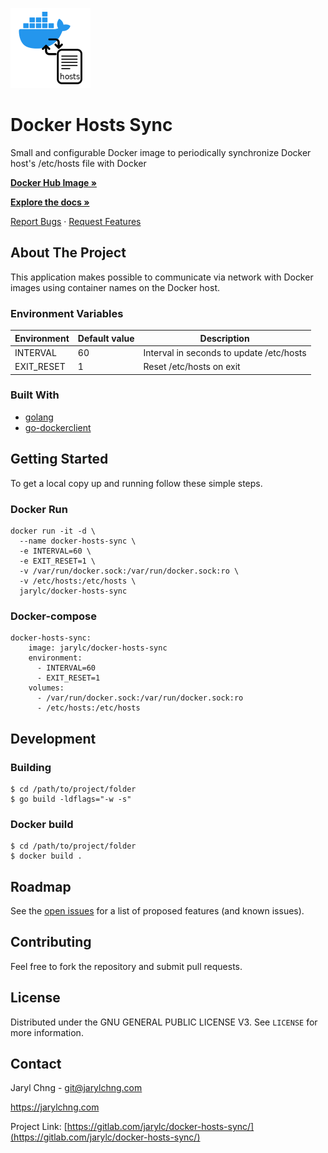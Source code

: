 [![Docker Hosts Sync Logo](docker-hosts-sync.png)](https://gitlab.com/jarylc/docker-hosts-sync)

# Docker Hosts Sync
Small and configurable Docker image to periodically synchronize Docker host's /etc/hosts file with Docker

[**Docker Hub Image »**](https://hub.docker.com/r/jarylc/docker-hosts-sync)

[**Explore the docs »**](https://gitlab.com/jarylc/docker-hosts-sync)

[Report Bugs](https://gitlab.com/jarylc/docker-hosts-sync/-/issues/new?issuable_template=Bug)
· [Request Features](https://gitlab.com/jarylc/docker-hosts-sync/-/issues/new?issuable_template=Feature%20Request)


## About The Project
This application makes possible to communicate via network with Docker images using container names on the Docker host.
### Environment Variables
| Environment | Default value | Description
|---|---|---|
| INTERVAL | 60 | Interval in seconds to update /etc/hosts |
| EXIT_RESET | 1 | Reset /etc/hosts on exit |
### Built With
* [golang](https://golang.org/)
* [go-dockerclient](https://github.com/fsouza/go-dockerclient)

## Getting Started
To get a local copy up and running follow these simple steps.
### Docker Run
```shell
docker run -it -d \
  --name docker-hosts-sync \
  -e INTERVAL=60 \
  -e EXIT_RESET=1 \
  -v /var/run/docker.sock:/var/run/docker.sock:ro \
  -v /etc/hosts:/etc/hosts \
  jarylc/docker-hosts-sync
```
### Docker-compose
```docker-compose
docker-hosts-sync:
    image: jarylc/docker-hosts-sync
    environment:
      - INTERVAL=60
      - EXIT_RESET=1
    volumes:
      - /var/run/docker.sock:/var/run/docker.sock:ro
      - /etc/hosts:/etc/hosts
```


## Development
### Building
```shell
$ cd /path/to/project/folder
$ go build -ldflags="-w -s"
```
### Docker build
```shell
$ cd /path/to/project/folder
$ docker build .
```


## Roadmap
See the [open issues](https://gitlab.com/jarylc/docker-hosts-sync/-/issues) for a list of proposed features (and known
issues).


## Contributing
Feel free to fork the repository and submit pull requests.


## License
Distributed under the GNU GENERAL PUBLIC LICENSE V3. See `LICENSE` for more information.


## Contact
Jaryl Chng - git@jarylchng.com

https://jarylchng.com

Project Link: [https://gitlab.com/jarylc/docker-hosts-sync/](https://gitlab.com/jarylc/docker-hosts-sync/)
